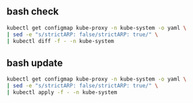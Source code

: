 ## bash check
```bash
kubectl get configmap kube-proxy -n kube-system -o yaml \
| sed -e "s/strictARP: false/strictARP: true/" \
| kubectl diff -f - -n kube-system
```


## bash update
```bash
kubectl get configmap kube-proxy -n kube-system -o yaml \
| sed -e "s/strictARP: false/strictARP: true/" \
| kubectl apply -f - -n kube-system
```
